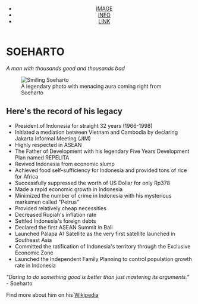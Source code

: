 <!DOCTYPE html>
<html lang="en">
  <head>
    <meta charset="utf-8">
    <meta name="viewport" content="width=device-width, initial-scale=1.0">
    <meta name="description" content="soeharto">
    <title>Soeharto</title>
    <link rel="stylesheet" href="styles.css">
    <link rel="stylesheet" href="https://fonts.googleapis.com/css2?family=Poppins:ital,wght@0,100;0,200;0,300;0,400;0,500;0,600;0,700;0,800;0,900;1,100;1,200;1,300;1,400;1,500;1,600;1,700;1,800;1,900&display=swap">
  </head>
  <body>
    <header>
      <div class="navbox">
      <nav>
        <ul>
          <li><a href="#img-div">IMAGE</a></li>
          <li><a href="#tribute-info">INFO</a></li>
          <li><a href="#tribute-link">LINK</a></li>
        </ul>
      </nav>
      </div>
    </header>
    <main id="main">
      <h1 id="title">SOEHARTO</h1>
      <p class="desc"><i>A man with thousands good and thousands bad</i></p>
    <section>
      <figure id="img-div">
        <img id="image" src="https://mmc.tirto.id/image/otf/970x0/2016/08/04/TIRTO-soeharto_ratio-16x9.JPG" alt="Smiling Soeharto">
        <figcaption id="img-caption">A legendary photo with menacing aura coming right from Soeharto</figcaption>
      </figure>
    </section>
    <section id="tribute-info">
      <h2>Here's the record of his legacy</h2>
      <div class="infobox">
      <ul>
        <li>President of Indonesia for straight 32 years (1966-1998)</li>
        <li>Initiated a mediation between Vietnam and Cambodia by declaring Jakarta Informal Meeting (JIM)</li>
        <li>Highly respected in ASEAN</li>
        <li>The Father of Development with his legendary Five Years Development Plan named REPELITA</li>
        <li>Revived Indonesia from economic slump</li>
        <li>Achieved food self-sufficiency for Indonesia and provided tons of rice for Africa</li>
        <li>Successfully suppressed the worth of US Dollar for only Rp378</li>
        <li>Made a rapid economic growth in Indonesia</li>
        <li>Minimized the number of crime in Indonesia with his mysterious marksmen called "Petrus"</li>
        <li>Provided relatively cheap necessities</li>
        <li>Decreased Rupiah's inflation rate</li>
        <li>Settled Indonesia's foreign debts</li>
        <li>Declared the first ASEAN Summit in Bali</li>
        <li>Launched Palapa A1 Satellite as the very first satellite launched in Southeast Asia</li>
        <li>Committed the ratification of Indonesia's territory through the Exclusive Economic Zone</li>
        <li>Launched the Independent Family Planning to control population growth rate in Indonesia</li>
      </ul>
      </div>
    </section>
    <section>
      <div class="quotebox">
        <p><i>"Daring to do something good is better than just mastering its arguments."</i> <br>
        - Soeharto</p>
      </div>
    </section>
    <section>
      <p class="link">Find more about him on his <a id="tribute-link" href="https://id.wikipedia.org/wiki/Soeharto" target="_blank">Wikipedia</a>
    </section>
    </main>
  </body>
</html>
